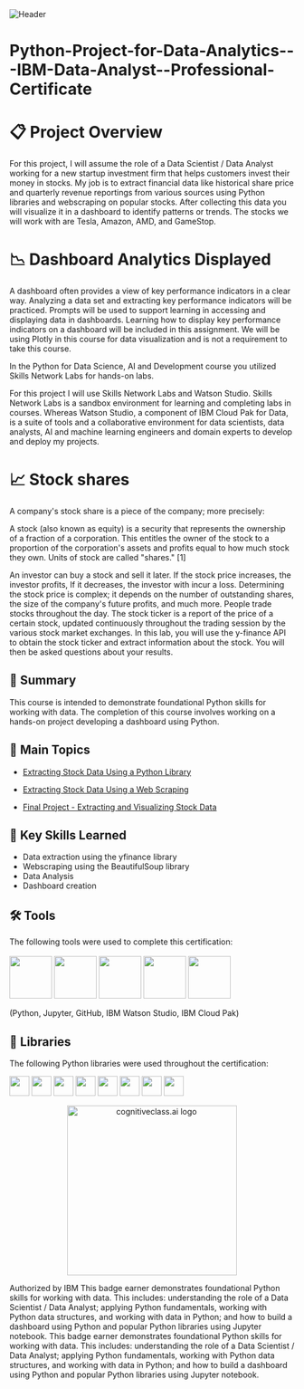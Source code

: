 

<img src="https://media.istockphoto.com/id/973474408/photo/ibm-corporate-building-and-logo.jpg?s=1024x1024&w=is&k=20&c=SK21XyCh3PQoe3fZW9J87UZehkP_hsKV8YSysro88k8=" alt="Header"/>

# Python-Project-for-Data-Analytics---IBM-Data-Analyst--Professional-Certificate


# 📋 Project Overview
For this project, I will assume the role of a Data Scientist / Data Analyst working for a new startup investment firm that helps customers invest their money in stocks. My job is to extract financial data like historical share price and quarterly revenue reportings from various sources using Python libraries and webscraping on popular stocks. After collecting this data you will visualize it in a dashboard to identify patterns or trends. The stocks we will work with are Tesla, Amazon, AMD, and GameStop.


# 	📉 Dashboard Analytics Displayed

A dashboard often provides a view of key performance indicators in a clear way. Analyzing a data set and extracting key performance indicators will be practiced. Prompts will be used to support learning in accessing and displaying data in dashboards. Learning how to display key performance indicators on a dashboard will be included in this assignment. We will be using Plotly in this course for data visualization and is not a requirement to take this course.


In the Python for Data Science, AI and Development course you utilized Skills Network Labs for hands-on labs.

For this project I will use Skills Network Labs and Watson Studio. Skills Network Labs is a sandbox environment for learning and completing labs in courses. Whereas Watson Studio, a component of IBM Cloud Pak for Data, is a suite of tools and a collaborative environment for data scientists, data analysts, AI and machine learning engineers and domain experts to develop and deploy my projects.


# 📈 Stock shares

A company's stock share is a piece of the company; more precisely:

A stock (also known as equity) is a security that represents the ownership of a fraction of a corporation. This
entitles the owner of the stock to a proportion of the corporation's assets and profits equal to how much stock they own. Units of stock are called "shares." [1]

An investor can buy a stock and sell it later. If the stock price increases, the investor profits, If it decreases,
the investor with incur a loss.  Determining the stock price is complex; it depends on the number of outstanding shares, the size of the company's future profits, and much more. People trade stocks throughout the day. The stock ticker is a report of the price of a certain stock, updated continuously throughout the trading session by the various stock market exchanges. In this lab, you will use the  y-finance API to obtain the stock ticker and extract information about the stock. You will then be asked questions about your results.  


## 📄 Summary 
This course is intended to demonstrate foundational Python skills for working with data. The completion of this course involves working on a hands-on project developing a dashboard using Python.


## 📑 Main Topics 

- [Extracting Stock Data Using a Python Library](https://github.com/Himuike/glowing-octo-pancake/blob/main/Extracting%20Stock%20Data%20Using%20a%20Python%20Library.ipynb)

- [Extracting Stock Data Using a Web Scraping](https://github.com/Himuike/glowing-octo-pancake/blob/main/Extracting%20Stock%20Data%20Using%20a%20Web%20Scraping.ipynb)

- [ Final Project - Extracting and Visualizing Stock Data](https://github.com/Himuike/glowing-octo-pancake/blob/main/Final%20Assignment%20-%20Extracting%20and%20Visualizing%20Stock%20Data.ipynb)



## 🔑 Key Skills Learned 
- Data extraction using the yfinance library
- Webscraping using the BeautifulSoup library
- Data Analysis
- Dashboard creation


## 🛠️ Tools
The following tools were used to complete this certification: <br> <br>
  <img src="https://user-images.githubusercontent.com/84391594/152705364-f16bb223-41aa-4510-8113-51171dfe9953.png" height="75">
  <img src="https://user-images.githubusercontent.com/84391594/152705271-083f8784-b3c9-4065-9733-ea3fa8ad5a7a.png" height="75">
  <img src="https://user-images.githubusercontent.com/84391594/152705273-adffe1bf-b509-44d0-b3ac-671cce5071df.svg" height="75">
  <img src="https://user-images.githubusercontent.com/84391594/152705324-68f777a0-3875-4b65-ae96-646643284541.png" height="75">
  <img src="https://user-images.githubusercontent.com/84391594/152705298-bb170d32-3dd0-4ad4-8221-8b7b029116b4.png" height="75">
</p>
(Python, Jupyter, GitHub, IBM Watson Studio, IBM Cloud Pak)


## 📖 Libraries
The following Python libraries were used throughout the certification: <br> 
<p align="left">
  <img  src="https://user-images.githubusercontent.com/84391594/152706127-ce41990f-2588-472a-b5df-6b403a5947e6.png" height="35">
  <img  src="https://user-images.githubusercontent.com/84391594/152706130-5577011e-ecb3-47aa-af73-f6bd1bda05bc.png" height="35">
  <img  src="https://user-images.githubusercontent.com/84391594/152706132-5939da7e-7d1e-43b8-9c46-2d3fe5198dda.png" height="35">
  <img  src="https://user-images.githubusercontent.com/84391594/152706135-85cdd35e-922a-414a-a198-c670fbf8fb25.svg" height="35">
  <img  src="https://user-images.githubusercontent.com/84391594/152706148-36f27f03-1967-45d1-82d8-f6c149c6f21c.svg" height="35">
  <img  src="https://user-images.githubusercontent.com/84391594/152706211-7966848a-a2e1-4c4a-bc08-594a4ca6ff07.png" height="35">
 <img  src="https://user-images.githubusercontent.com/84391594/152706214-d018bc5e-1477-4de2-94d7-5c0886e0477d.png" height="35">
 <img  src="https://user-images.githubusercontent.com/84391594/152706217-c0cfd9d8-22ad-4c3b-9ac7-70a6cf2799f7.png" height="35"> <br>
</p>



<p align="middle">
 <img src="https://cf-courses-data.s3.us.cloud-object-storage.appdomain.cloud/IBMDeveloperSkillsNetwork-DA0101EN-SkillsNetwork/labs/Module%203/images/IDSNlogo.png" width="300" alt="cognitiveclass.ai logo" />
</p>  



Authorized by IBM
This badge earner demonstrates foundational Python skills for working with data. This includes: understanding the role of a Data Scientist / Data Analyst; applying Python fundamentals, working with Python data structures, and working with data in Python; and how to build a dashboard using Python and popular Python libraries using Jupyter notebook.
This badge earner demonstrates foundational Python skills for working with data. This includes: understanding the role of a Data Scientist / Data Analyst; applying Python fundamentals, working with Python data structures, and working with data in Python; and how to build a dashboard using Python and popular Python libraries using Jupyter notebook.
